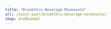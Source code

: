 ```yaml
---
title: "Breakthru Beverage Minnesota"
url: /saint-paul/breakthru-beverage-minnesota/
shop: Großhandel
---
```

